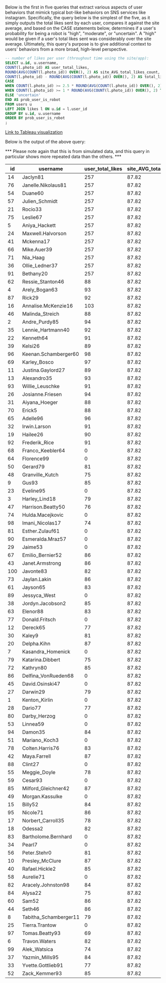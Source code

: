 Below is the first in five queries that extract various aspects of user 
behaviors that mimick typical bot-like behaviors on SNS services like instagram. 
Specifically, the query below is the simplest of the five, as it simply outputs 
the total likes sent by each user, compares it against the site average, and 
based on the CASE statements below, determines if a user's probability for being 
a robot is "high", "moderate", or "uncertain". A "high" would be given if a user's
total likes sent was considerably over the site average. Ultimately, this query's 
purpose is to give additional context to users' behaviors from a more broad, 
high-level perspective. 

```sql
-- number of likes per user (throughout time using the site/app):
SELECT u.id, u.username, 
COUNT(l.photo_id) AS user_total_likes, 
ROUND(AVG(COUNT(l.photo_id)) OVER(), 2) AS site_AVG_total_likes_count,
COUNT(l.photo_id) - ROUND(AVG(COUNT(l.photo_id)) OVER(), 2) AS total_likes_diff_from_AVG,
CASE
WHEN COUNT(l.photo_id) >= 2.5 * ROUND(AVG(COUNT(l.photo_id)) OVER(), 2) THEN 'high' -- The current cutoffs of 2.5x and 1x are set in place for demonstration only due to the limitations of the dataset, however more realistic classifications of ‘high’ and ‘moderate’ probability that given users are bot accounts (in light of available real-world social media data) would be around 200x and 100x.
WHEN COUNT(l.photo_id) >= 1 * ROUND(AVG(COUNT(l.photo_id)) OVER(), 2) THEN 'moderate'
ELSE 'uncertain'
END AS prob_user_is_robot
FROM users u
LEFT JOIN likes l ON u.id = l.user_id
GROUP BY u.id, u.username
ORDER BY prob_user_is_robot
;
```

[Link to Tableau visualization](https://public.tableau.com/app/profile/aryan.tehrani/viz/Q1_robot_num_likes/Q1?publish=yes)


Below is the output of the above query:

*** Please note again that this is from simulated data, and this query in particular
shows more repeated data than the others. *** 


| id  | username              | user_total_likes | site_AVG_total_likes_count | total_likes_diff_from_AVG | prob_user_is_robot |
|-----|-----------------------|------------------|----------------------------|---------------------------|--------------------|
| 14  | Jaclyn81              | 257              | 87.82                      | 169.18                    | high               |
| 76  | Janelle.Nikolaus81    | 257              | 87.82                      | 169.18                    | high               |
| 54  | Duane60               | 257              | 87.82                      | 169.18                    | high               |
| 57  | Julien_Schmidt        | 257              | 87.82                      | 169.18                    | high               |
| 21  | Rocio33               | 257              | 87.82                      | 169.18                    | high               |
| 75  | Leslie67              | 257              | 87.82                      | 169.18                    | high               |
| 5   | Aniya_Hackett         | 257              | 87.82                      | 169.18                    | high               |
| 24  | Maxwell.Halvorson     | 257              | 87.82                      | 169.18                    | high               |
| 41  | Mckenna17             | 257              | 87.82                      | 169.18                    | high               |
| 66  | Mike.Auer39           | 257              | 87.82                      | 169.18                    | high               |
| 71  | Nia_Haag              | 257              | 87.82                      | 169.18                    | high               |
| 36  | Ollie_Ledner37        | 257              | 87.82                      | 169.18                    | high               |
| 91  | Bethany20             | 257              | 87.82                      | 169.18                    | high               |
| 62  | Ressie_Stanton46      | 88               | 87.82                      | 0.18                      | moderate           |
| 4   | Arely_Bogan63         | 93               | 87.82                      | 5.18                      | moderate           |
| 87  | Rick29                | 92               | 87.82                      | 4.18                      | moderate           |
| 16  | Annalise.McKenzie16   | 103              | 87.82                      | 15.18                     | moderate           |
| 46  | Malinda_Streich       | 88               | 87.82                      | 0.18                      | moderate           |
| 2   | Andre_Purdy85         | 94               | 87.82                      | 6.18                      | moderate           |
| 35  | Lennie_Hartmann40     | 92               | 87.82                      | 4.18                      | moderate           |
| 22  | Kenneth64             | 91               | 87.82                      | 3.18                      | moderate           |
| 39  | Kelsi26               | 89               | 87.82                      | 1.18                      | moderate           |
| 96  | Keenan.Schamberger60  | 98               | 87.82                      | 10.18                     | moderate           |
| 69  | Karley_Bosco          | 97               | 87.82                      | 9.18                      | moderate           |
| 11  | Justina.Gaylord27     | 89               | 87.82                      | 1.18                      | moderate           |
| 13  | Alexandro35           | 93               | 87.82                      | 5.18                      | moderate           |
| 93  | Willie_Leuschke       | 91               | 87.82                      | 3.18                      | moderate           |
| 26  | Josianne.Friesen      | 94               | 87.82                      | 6.18                      | moderate           |
| 31  | Aiyana_Hoeger         | 88               | 87.82                      | 0.18                      | moderate           |
| 70  | Erick5                | 88               | 87.82                      | 0.18                      | moderate           |
| 65  | Adelle96              | 96               | 87.82                      | 8.18                      | moderate           |
| 32  | Irwin.Larson          | 91               | 87.82                      | 3.18                      | moderate           |
| 19  | Hailee26              | 90               | 87.82                      | 2.18                      | moderate           |
| 92  | Frederik_Rice         | 91               | 87.82                      | 3.18                      | moderate           |
| 68  | Franco_Keebler64      | 0                | 87.82                      | -87.82                    | uncertain          |
| 64  | Florence99            | 0                | 87.82                      | -87.82                    | uncertain          |
| 50  | Gerard79              | 81               | 87.82                      | -6.82                     | uncertain          |
| 48  | Granville_Kutch       | 75               | 87.82                      | -12.82                    | uncertain          |
| 9   | Gus93                 | 85               | 87.82                      | -2.82                     | uncertain          |
| 23  | Eveline95             | 0                | 87.82                      | -87.82                    | uncertain          |
| 3   | Harley_Lind18         | 79               | 87.82                      | -8.82                     | uncertain          |
| 47  | Harrison.Beatty50     | 76               | 87.82                      | -11.82                    | uncertain          |
| 74  | Hulda.Macejkovic      | 0                | 87.82                      | -87.82                    | uncertain          |
| 98  | Imani_Nicolas17       | 74               | 87.82                      | -13.82                    | uncertain          |
| 81  | Esther.Zulauf61       | 0                | 87.82                      | -87.82                    | uncertain          |
| 90  | Esmeralda.Mraz57      | 0                | 87.82                      | -87.82                    | uncertain          |
| 29  | Jaime53               | 0                | 87.82                      | -87.82                    | uncertain          |
| 67  | Emilio_Bernier52      | 86               | 87.82                      | -1.82                     | uncertain          |
| 43  | Janet.Armstrong       | 86               | 87.82                      | -1.82                     | uncertain          |
| 100 | Javonte83             | 82               | 87.82                      | -5.82                     | uncertain          |
| 73  | Jaylan.Lakin          | 86               | 87.82                      | -1.82                     | uncertain          |
| 61  | Jayson65              | 83               | 87.82                      | -4.82                     | uncertain          |
| 89  | Jessyca_West          | 0                | 87.82                      | -87.82                    | uncertain          |
| 38  | Jordyn.Jacobson2      | 85               | 87.82                      | -2.82                     | uncertain          |
| 63  | Elenor88              | 83               | 87.82                      | -4.82                     | uncertain          |
| 77  | Donald.Fritsch        | 0                | 87.82                      | -87.82                    | uncertain          |
| 12  | Dereck65              | 77               | 87.82                      | -10.82                    | uncertain          |
| 30  | Kaley9                | 81               | 87.82                      | -6.82                     | uncertain          |
| 20  | Delpha.Kihn           | 87               | 87.82                      | -0.82                     | uncertain          |
| 7   | Kasandra_Homenick     | 0                | 87.82                      | -87.82                    | uncertain          |
| 79  | Katarina.Dibbert      | 75               | 87.82                      | -12.82                    | uncertain          |
| 72  | Kathryn80             | 85               | 87.82                      | -2.82                     | uncertain          |
| 86  | Delfina_VonRueden68   | 0                | 87.82                      | -87.82                    | uncertain          |
| 45  | David.Osinski47       | 0                | 87.82                      | -87.82                    | uncertain          |
| 27  | Darwin29              | 79               | 87.82                      | -8.82                     | uncertain          |
| 1   | Kenton_Kirlin         | 0                | 87.82                      | -87.82                    | uncertain          |
| 28  | Dario77               | 77               | 87.82                      | -10.82                    | uncertain          |
| 80  | Darby_Herzog          | 0                | 87.82                      | -87.82                    | uncertain          |
| 53  | Linnea59              | 0                | 87.82                      | -87.82                    | uncertain          |
| 94  | Damon35               | 84               | 87.82                      | -3.82                     | uncertain          |
| 51  | Mariano_Koch3         | 0                | 87.82                      | -87.82                    | uncertain          |
| 78  | Colten.Harris76       | 83               | 87.82                      | -4.82                     | uncertain          |
| 42  | Maya.Farrell          | 87               | 87.82                      | -0.82                     | uncertain          |
| 88  | Clint27               | 0                | 87.82                      | -87.82                    | uncertain          |
| 55  | Meggie_Doyle          | 78               | 87.82                      | -9.82                     | uncertain          |
| 59  | Cesar93               | 0                | 87.82                      | -87.82                    | uncertain          |
| 85  | Milford_Gleichner42   | 87               | 87.82                      | -0.82                     | uncertain          |
| 49  | Morgan.Kassulke       | 0                | 87.82                      | -87.82                    | uncertain          |
| 15  | Billy52               | 84               | 87.82                      | -3.82                     | uncertain          |
| 95  | Nicole71              | 86               | 87.82                      | -1.82                     | uncertain          |
| 17  | Norbert_Carroll35     | 78               | 87.82                      | -9.82                     | uncertain          |
| 18  | Odessa2               | 82               | 87.82                      | -5.82                     | uncertain          |
| 83  | Bartholome.Bernhard   | 0                | 87.82                      | -87.82                    | uncertain          |
| 34  | Pearl7                | 0                | 87.82                      | -87.82                    | uncertain          |
| 56  | Peter.Stehr0          | 81               | 87.82                      | -6.82                     | uncertain          |
| 10  | Presley_McClure       | 87               | 87.82                      | -0.82                     | uncertain          |
| 40  | Rafael.Hickle2        | 85               | 87.82                      | -2.82                     | uncertain          |
| 58  | Aurelie71             | 0                | 87.82                      | -87.82                    | uncertain          |
| 82  | Aracely.Johnston98    | 84               | 87.82                      | -3.82                     | uncertain          |
| 84  | Alysa22               | 75               | 87.82                      | -12.82                    | uncertain          |
| 60  | Sam52                 | 86               | 87.82                      | -1.82                     | uncertain          |
| 44  | Seth46                | 86               | 87.82                      | -1.82                     | uncertain          |
| 8   | Tabitha_Schamberger11 | 79               | 87.82                      | -8.82                     | uncertain          |
| 25  | Tierra.Trantow        | 0                | 87.82                      | -87.82                    | uncertain          |
| 97  | Tomas.Beatty93        | 69               | 87.82                      | -18.82                    | uncertain          |
| 6   | Travon.Waters         | 82               | 87.82                      | -5.82                     | uncertain          |
| 99  | Alek_Watsica          | 74               | 87.82                      | -13.82                    | uncertain          |
| 37  | Yazmin_Mills95        | 84               | 87.82                      | -3.82                     | uncertain          |
| 33  | Yvette.Gottlieb91     | 77               | 87.82                      | -10.82                    | uncertain          |
| 52  | Zack_Kemmer93         | 85               | 87.82                      | -2.82                     | uncertain          |
